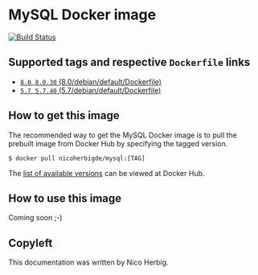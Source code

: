 # MySQL Docker image

[![Build Status](https://github.com/nicoherbigio/docker-mysql/actions/workflows/build-docker-images.yml/badge.svg)](https://github.com/nicoherbigio/docker-mysql/actions/workflows/build-docker-images.yml)

## Supported tags and respective `Dockerfile` links

 * [`8.0`, `8.0.30` (8.0/debian/default/Dockerfile)](https://github.com/nicoherbigio/docker-mysql/blob/main/8.0/debian/default/Dockerfile)
 * [`5.7`, `5.7.40` (5.7/debian/default/Dockerfile)](https://github.com/nicoherbigio/docker-mysql/blob/main/5.7/debian/default/Dockerfile)

## How to get this image

The recommended way to get the MySQL Docker image is to pull the prebuilt image from Docker Hub by specifying the tagged version.

```console
$ docker pull nicoherbigde/mysql:[TAG]
```

The [list of available versions](https://hub.docker.com/r/nicoherbigde/mysql/tags) can be viewed at Docker Hub.

## How to use this image

Coming soon ;-)

## Copyleft

This documentation was written by Nico Herbig.

